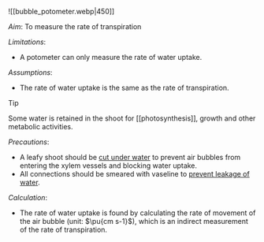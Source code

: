 ![[bubble_potometer.webp|450]]

*Aim*: To measure the rate of transpiration

*Limitations*:
- A potometer can only measure the rate of water uptake.

*Assumptions*:
- The rate of water uptake is the same as the rate of transpiration.

> [!tip]
> Some water is retained in the shoot for [[photosynthesis]], growth and other metabolic activities.

*Precautions*:
- A leafy shoot should be <u>cut under water</u> to <span class="hi-green">prevent air bubbles</span> from entering the xylem vessels and <span class="hi-green">blocking water uptake</span>.
- All connections should be smeared with <span class="hi-blue">vaseline</span> to <u>prevent leakage of water</u>.

*Calculation*:
- The rate of water uptake is found by calculating the rate of movement of the air bubble (unit: $\pu{cm s-1}$), which is an indirect measurement of the rate of transpiration.
